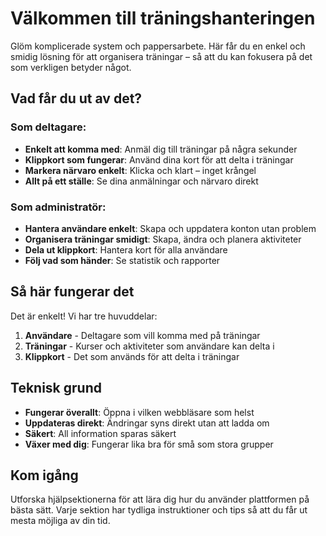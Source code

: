 # Välkommen till träningshanteringen

Glöm komplicerade system och pappersarbete. Här får du en enkel och smidig lösning för att organisera träningar – så att du kan fokusera på det som verkligen betyder något.

## Vad får du ut av det?

### Som deltagare:
- **Enkelt att komma med**: Anmäl dig till träningar på några sekunder
- **Klippkort som fungerar**: Använd dina kort för att delta i träningar
- **Markera närvaro enkelt**: Klicka och klart – inget krångel
- **Allt på ett ställe**: Se dina anmälningar och närvaro direkt

### Som administratör:
- **Hantera användare enkelt**: Skapa och uppdatera konton utan problem
- **Organisera träningar smidigt**: Skapa, ändra och planera aktiviteter
- **Dela ut klippkort**: Hantera kort för alla användare
- **Följ vad som händer**: Se statistik och rapporter

## Så här fungerar det

Det är enkelt! Vi har tre huvuddelar:

1. **Användare** - Deltagare som vill komma med på träningar
2. **Träningar** - Kurser och aktiviteter som användare kan delta i
3. **Klippkort** - Det som används för att delta i träningar

## Teknisk grund

- **Fungerar överallt**: Öppna i vilken webbläsare som helst
- **Uppdateras direkt**: Ändringar syns direkt utan att ladda om
- **Säkert**: All information sparas säkert
- **Växer med dig**: Fungerar lika bra för små som stora grupper

## Kom igång

Utforska hjälpsektionerna för att lära dig hur du använder plattformen på bästa sätt. Varje sektion har tydliga instruktioner och tips så att du får ut mesta möjliga av din tid.
